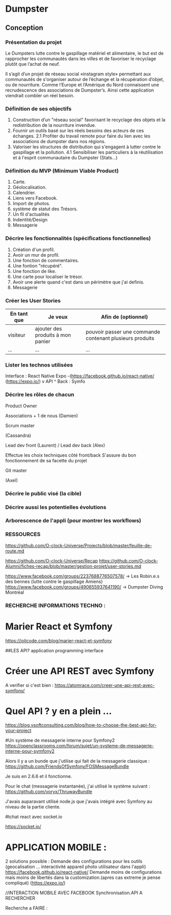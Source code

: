 # Dumpster

## Conception

### Présentation du projet

Le Dumpsters lutte contre le gaspillage matériel et alimentaire, le but est de rapprocher les communautés dans les villes et de favoriser le recyclage plutôt que l’achat de neuf.

Il s’agit d’un projet de réseau social «instagram style» permettant aux communautés de s'organiser autour de l’échange et la récupération d’objet, ou de nourriture. Comme l’Europe et l’Amérique du Nord connaissent une recrudescence des associations de Dumpster’s. Ainsi cette application viendrait combler un réel besoin.

### Définition de ses objectifs

1. Construction d’un "réseau social" favorisant le recyclage des objets et la redistribution de la nourriture invendue.
2. Fournir un outils basé sur les réels besoins des acteurs de ces échanges.
    2.1 Profiter du travail remote pour faire du lien avec les associations de dumpster dans nos régions.
4. Valoriser les structures de distribution qui s'engagent à lutter contre le gaspillage et la pollution.
    4.1 Sensibiliser les particuliers à la réutilisation et à l'esprit communautaire du Dumpster (Stats...)

### Définition du MVP (Minimum Viable Product)

1. Carte.
2. Géolocalisation.
3. Calendrier.
4. Liens vers Facebook.
5. Import de photos.
6. système de statut des Trésors.
7. Un fil d'actualités 
8. Indentité/Design
9. Messagerie

### Décrire les fonctionnalités (spécifications fonctionnelles)

1. Création d'un profil.
2. Avoir un mur de profil.
3. Une fonction de commentaires.
4. Une fontion "récupéré".
5. Une fonction de like.
6. Une carte pour localiser le trésor.
7. Avoir une alerte quand c'est dans un périmètre que j'ai definis.
8. Messagerie

### Créer les User Stories

| En tant que | Je veux | Afin de (optionnel) |
|--|--|--|
| visiteur | ajouter des produits à mon panier | pouvoir passer une commande contenant plusieurs produits |
| ... | ... | ... |

### Lister les technos utilisées

Interface : React Native Expo -(https://facebook.github.io/react-native/ (https://expo.io/)
v  API  ^
Back : Symfo 


### Décrire les rôles de chacun

Product Owner

Associations + 1 de nous (Damien)

Scrum master

(Cassandra)


Lead dev front (Laurent) / Lead dev back (Alex)

Effectue les choix techniques côté front/back
S'assure du bon fonctionnement de sa facette du projet



Git master

(Axel)


### Décrire le public visé (la cible)


### Décrire aussi les potentielles évolutions


### Arborescence de l'appli (pour montrer les workflows)



### RESSOURCES


https://github.com/O-clock-Universe/Projects/blob/master/feuille-de-route.md

https://github.com/O-clock-Universe/Recap
https://github.com/O-clock-Alumni/fiches-recap/blob/master/gestion-projet/user-stories.md

https://www.facebook.com/groups/2237688776507578/     ->  Les Robin.e.s des bennes (lutte contre le gaspillage Amiens)
https://www.facebook.com/groups/490655937641190/  -> Dumpster Diving Montréal



### RECHERCHE INFORMATIONS TECHNO :

# Marier React et Symfony
https://jolicode.com/blog/marier-react-et-symfony

##LES API? application programming interface


# Créer une API REST avec Symfony	
A verifier si c'est bien :
https://atomrace.com/creer-une-api-rest-avec-symfony/

# Quel API ? y en a plein ...
https://blog.vsoftconsulting.com/blog/how-to-choose-the-best-api-for-your-project

#Un système de messagerie interne pour Symfony2
https://openclassrooms.com/forum/sujet/un-systeme-de-messagerie-interne-pour-symfony2

Alors il y a un bunde que j'utilise qui fait de la messagerie classique : https://github.com/FriendsOfSymfony/FOSMessageBundle

Je suis en 2.6.6 et il fonctionne.

Pour le chat (messagerie instantanée), j'ai utilisé le système suivant : https://github.com/voryx/ThruwayBundle

J'avais auparavant utilisé node.js que j'avais intégré avec Symfony au niveau de la partie cliente.


#tchat react avec socket.io

https://socket.io/

# APPLICATION MOBILE :

2 solutions possible :
Demande des configurations pour les outils (geocalisation ... interactivité appareil photo utilisateur dans l'appli)
https://facebook.github.io/react-native/ 
Demande moins de  configurations mais moins de libertés dans la customization.(apres cas extreme je pense compliqué)
(https://expo.io/)

//INTERACTION MOBILE AVEC FACEBOOK Synchronisation.API
A RECHERCHER 

Recherche a FAIRE  : 
